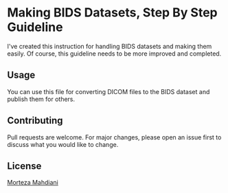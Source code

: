 # Making BIDS Datasets, Step By Step Guideline
I've created this instruction for handling BIDS datasets and making them easily. Of course, this guideline needs to be more improved and completed.

## Usage
You can use this file for converting DICOM files to the BIDS dataset and publish them for others.

## Contributing
Pull requests are welcome. For major changes, please open an issue first to discuss what you would like to change.

## License
[Morteza Mahdiani](https://ceit.aut.ac.ir/~morteza_mahdiani/)